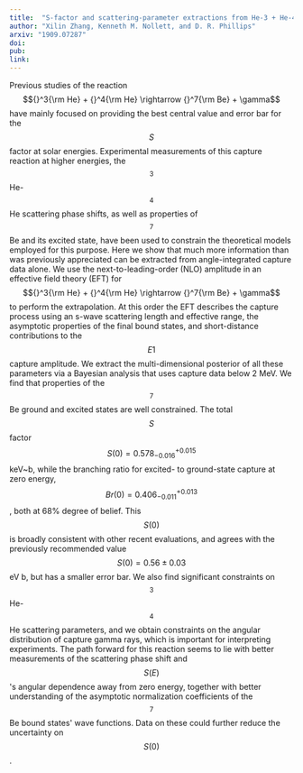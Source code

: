 ```yaml
---
title:  "S-factor and scattering-parameter extractions from He-3 + He-4 -> Be-7 + gamma"
author: "Xilin Zhang, Kenneth M. Nollett, and D. R. Phillips"
arxiv: "1909.07287"
doi:
pub:
link:
---
```


Previous studies of the reaction $${}^3{\rm He} + {}^4{\rm He} \rightarrow {}^7{\rm Be} + \gamma$$ have mainly focused on providing the best central value and error bar for the $$S$$ factor at solar energies. 
Experimental measurements of this capture reaction at higher energies, the $${}^3$$He-$${}^4$$He scattering phase shifts, as well as
properties of $${}^7$$Be and its excited state, have been used to constrain the theoretical models employed for this purpose. 
Here we show that much more information than was previously appreciated can be extracted from angle-integrated capture data 
alone. We use the next-to-leading-order (NLO) amplitude in an effective field theory (EFT) for 
$${}^3{\rm He} + {}^4{\rm He} \rightarrow {}^7{\rm Be} + \gamma$$ to perform the extrapolation. At this order the EFT describes the capture process
using an s-wave scattering length and effective range, 
the asymptotic properties of the final bound states,
and short-distance contributions to the $$E1$$ capture amplitude. 
We extract the multi-dimensional posterior of all these parameters via a Bayesian analysis that uses capture data below 2 MeV. 
We find that properties of the $${}^7$$Be ground and excited states are well constrained. 
The total $$S$$ factor $$S(0)= 0.578^{+0.015}_{-0.016}$$ keV~b, while the branching ratio for excited- to 
ground-state capture at zero energy, $$Br(0)=0.406^{+0.013}_{-0.011}$$, both at 68% degree of belief. 
This $$S(0)$$ is broadly consistent with other recent evaluations, and agrees with the previously recommended value 
$$S(0)=0.56 \pm 0.03$$ eV b, but has a smaller error bar. We also find significant constraints on $${}^3$$He-$${}^4$$He scattering 
parameters, and we obtain constraints on the angular distribution of capture gamma rays, 
which is important for interpreting experiments. The path forward for this reaction seems to lie with  better measurements 
of the scattering phase shift and $$S(E)$$'s angular dependence away from zero energy, together with better understanding 
of the asymptotic normalization coefficients of the $${}^7$$Be bound states' wave functions. 
Data on these could further reduce the uncertainty on $$S(0)$$. 
